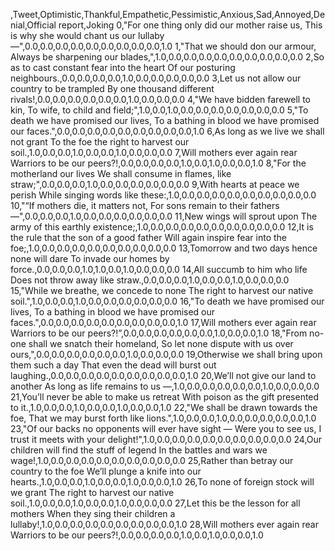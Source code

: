 ,Tweet,Optimistic,Thankful,Empathetic,Pessimistic,Anxious,Sad,Annoyed,Denial,Official report,Joking
0,"For one thing only did our mother raise us, This is why she would chant us our lullaby —",0.0,0.0,0.0,0.0,0.0,0.0,0.0,0.0,0.0,1.0
1,"That we should don our armour, Always be sharpening our blades,",1.0,0.0,0.0,0.0,0.0,0.0,0.0,0.0,0.0,0.0
2,So as to cast constant fear into the heart Of our posturing neighbours.,0.0,0.0,0.0,0.0,1.0,0.0,0.0,0.0,0.0,0.0
3,Let us not allow our country to be trampled By one thousand different rivals!,0.0,0.0,0.0,0.0,0.0,0.0,1.0,0.0,0.0,0.0
4,"We have bidden farewell to kin, To wife, to child and field;",1.0,0.0,1.0,0.0,0.0,0.0,0.0,0.0,0.0,0.0
5,"To death we have promised our lives, To a bathing in blood we have promised our faces.",0.0,0.0,0.0,0.0,0.0,0.0,0.0,0.0,0.0,1.0
6,As long as we live we shall not grant To the foe the right to harvest our soil.,1.0,0.0,0.0,1.0,0.0,0.0,1.0,0.0,0.0,0.0
7,Will mothers ever again rear Warriors to be our peers?!,0.0,0.0,0.0,0.0,1.0,0.0,1.0,0.0,0.0,1.0
8,"For the motherland our lives We shall consume in flames, like straw;",0.0,0.0,0.0,1.0,0.0,0.0,0.0,0.0,0.0,0.0
9,With hearts at peace we perish While singing words like these:,1.0,0.0,0.0,0.0,0.0,0.0,0.0,0.0,0.0,0.0
10,"“If mothers die, it matters not, For sons remain to their fathers —",0.0,0.0,0.0,1.0,0.0,0.0,0.0,0.0,0.0,0.0
11,New wings will sprout upon The army of this earthly existence;,1.0,0.0,0.0,0.0,0.0,0.0,0.0,0.0,0.0,0.0
12,It is the rule that the son of a good father Will again inspire fear into the foe;,1.0,0.0,0.0,0.0,0.0,0.0,0.0,0.0,0.0,0.0
13,Tomorrow and two days hence none will dare To invade our homes by force.,0.0,0.0,0.0,1.0,1.0,0.0,1.0,0.0,0.0,0.0
14,All succumb to him who life Does not throw away like straw.,0.0,0.0,0.0,1.0,0.0,0.0,1.0,0.0,0.0,0.0
15,"While we breathe, we concede to none The right to harvest our native soil.",1.0,0.0,0.0,1.0,0.0,0.0,0.0,0.0,0.0,0.0
16,"To death we have promised our lives, To a bathing in blood we have promised our faces.",0.0,0.0,0.0,0.0,0.0,0.0,0.0,0.0,0.0,1.0
17,Will mothers ever again rear Warriors to be our peers?!”,0.0,0.0,0.0,0.0,0.0,0.0,1.0,0.0,0.0,1.0
18,"From no-one shall we snatch their homeland, So let none dispute with us over ours,",0.0,0.0,0.0,0.0,0.0,0.0,1.0,0.0,0.0,0.0
19,Otherwise we shall bring upon them such a day That even the dead will burst out laughing.,0.0,0.0,0.0,0.0,0.0,0.0,0.0,0.0,0.0,1.0
20,We’ll not give our land to another As long as life remains to us —,1.0,0.0,0.0,0.0,0.0,0.0,1.0,0.0,0.0,0.0
21,You’ll never be able to make us retreat With poison as the gift presented to it.,1.0,0.0,0.0,1.0,0.0,0.0,1.0,0.0,0.0,1.0
22,"We shall be drawn towards the foe, That we may burst forth like lions.",1.0,0.0,0.0,1.0,0.0,0.0,0.0,0.0,0.0,1.0
23,"Of our backs no opponents will ever have sight — Were you to see us, I trust it meets with your delight!",1.0,0.0,0.0,0.0,0.0,0.0,0.0,0.0,0.0,0.0
24,Our children will find the stuff of legend In the battles and wars we wage!,1.0,0.0,0.0,0.0,0.0,0.0,0.0,0.0,0.0,0.0
25,Rather than betray our country to the foe We’ll plunge a knife into our hearts.,1.0,0.0,0.0,1.0,0.0,0.0,1.0,0.0,0.0,1.0
26,To none of foreign stock will we grant The right to harvest our native soil.,1.0,0.0,0.0,1.0,0.0,0.0,1.0,0.0,0.0,0.0
27,Let this be the lesson for all mothers When they sing their children a lullaby!,1.0,0.0,0.0,0.0,0.0,0.0,0.0,0.0,0.0,1.0
28,Will mothers ever again rear Warriors to be our peers?!,0.0,0.0,0.0,0.0,1.0,0.0,1.0,0.0,0.0,1.0
